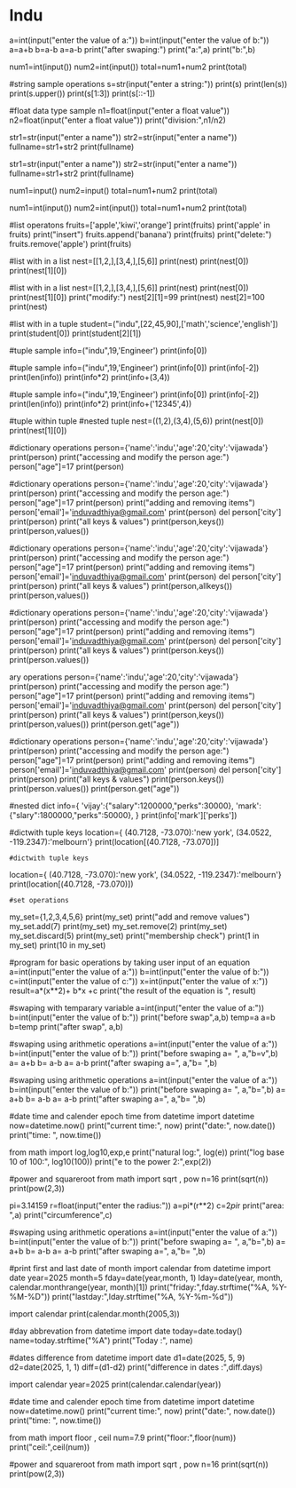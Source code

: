 # Indu
a=int(input("enter the value of a:"))
b=int(input("enter the value of b:"))
a=a+b
b=a-b
a=a-b
print("after swaping:")
print("a:",a)
print("b:",b)

num1=int(input())
num2=int(input())
total=num1+num2
print(total)

#string sample operations
s=str(input("enter a string:"))
print(s)
print(len(s))
print(s.upper())
print(s[1:3])
print(s[::-1])

#float data type sample
n1=float(input("enter a float value"))
n2=float(input("enter a float value"))
print("division:",n1/n2)


str1=str(input("enter a name"))
str2=str(input("enter a name"))
fullname=str1+str2
print(fullname)

str1=str(input("enter a name"))
str2=str(input("enter a name"))
fullname=str1+str2
print(fullname)

num1=input()
num2=input()
total=num1+num2
print(total)

num1=int(input())
num2=int(input())
total=num1+num2
print(total)


#list operatons
fruits=['apple','kiwi','orange']
print(fruits)
print('apple' in fruits)
print("insert")
fruits.append('banana')
print(fruits)
print("delete:")
fruits.remove('apple')
print(fruits)

#list with in a list
nest=[[1,2,],[3,4,],[5,6]]
print(nest)
print(nest[0])
print(nest[1][0])

#list with in a list
nest=[[1,2,],[3,4,],[5,6]]
print(nest)
print(nest[0])
print(nest[1][0])
print("modify:")
nest[2][1]=99
print(nest)
nest[2]=100
print(nest)

#list with in a tuple
student=("indu",[22,45,90],['math','science','english'])
print(student[0])
print(student[2][1])

#tuple sample
info=("indu",19,'Engineer')
print(info[0])

#tuple sample
info=("indu",19,'Engineer')
print(info[0])
print(info[-2])
print(len(info))
print(info*2)
print(info+(3,4))

#tuple sample
info=("indu",19,'Engineer')
print(info[0])
print(info[-2])
print(len(info))
print(info*2)
print(info+('12345',4))

#tuple within tuple
#nested tuple
nest=((1,2),(3,4),(5,6))
print(nest[0])
print(nest[1][0])

#dictionary operations
person={'name':'indu','age':20,'city':'vijawada'}
print(person)
print("accessing and modify the person age:")
person["age"]=17
print(person)

#dictionary operations
person={'name':'indu','age':20,'city':'vijawada'}
print(person)
print("accessing and modify the person age:")
person["age"]=17
print(person)
print("adding and removing items")
person['email']='induvadthiya@gmail.com'
print(person)
del person['city']
print(person)
print("all keys & values")
print(person,keys())
print(person,values())

#dictionary operations
person={'name':'indu','age':20,'city':'vijawada'}
print(person)
print("accessing and modify the person age:")
person["age"]=17
print(person)
print("adding and removing items")
person['email']='induvadthiya@gmail.com'
print(person)
del person['city']
print(person)
print("all keys & values")
print(person,allkeys())
print(person,values())

#dictionary operations
person={'name':'indu','age':20,'city':'vijawada'}
print(person)
print("accessing and modify the person age:")
person["age"]=17
print(person)
print("adding and removing items")
person['email']='induvadthiya@gmail.com'
print(person)
del person['city']
print(person)
print("all keys & values")
print(person.keys())
print(person.values())

ary operations
person={'name':'indu','age':20,'city':'vijawada'}
print(person)
print("accessing and modify the person age:")
person["age"]=17
print(person)
print("adding and removing items")
person['email']='induvadthiya@gmail.com'
print(person)
del person['city']
print(person)
print("all keys & values")
print(person,keys())
print(person,values())
print(person.get("age"))

#dictionary operations
person={'name':'indu','age':20,'city':'vijawada'}
print(person)
print("accessing and modify the person age:")
person["age"]=17
print(person)
print("adding and removing items")
person['email']='induvadthiya@gmail.com'
print(person)
del person['city']
print(person)
print("all keys & values")
print(person.keys())
print(person.values())
print(person.get("age"))

#nested dict
info={
    'vijay':{"salary":1200000,"perks":30000},
    'mark':{"slary":1800000,"perks":50000},
}
print(info['mark']['perks'])

#dictwith tuple keys
location={
    (40.7128, -73.070):'new york',
    (34.0522, -119.2347):'melbourn'}
print(location[(40.7128, -73.070])]



    #dictwith tuple keys
location={
    (40.7128, -73.070):'new york',
    (34.0522, -119.2347):'melbourn'}
print(location[(40.7128, -73.070)])


    #set operations
my_set={1,2,3,4,5,6}
print(my_set)
print("add and remove values")
my_set.add(7)
print(my_set)
my_set.remove(2)
print(my_set)
my_set.discard(5)
print(my_set)
print("membership check")
print(1 in my_set)
print(10 in my_set)

#program for basic operations by taking user input of an equation
a=int(input("enter the value of a:"))
b=int(input("enter the value of b:"))
c=int(input("enter the value of c:"))
x=int(input("enter the value of x:"))
result=a*(x**2)+ b*x +c
print("the result of the equation is ", result)

#swaping with temparary variable
a=int(input("enter the value of a:"))
b=int(input("enter the value of b:"))
print("before swap",a,b)
temp=a
a=b
b=temp
print("after swap", a,b)

#swaping using arithmetic operations
a=int(input("enter the value of a:"))
b=int(input("enter the value of b:"))
print("before swaping a= ", a,"b=v",b)
a= a+b
b= a-b
a= a-b
print("after swaping a=", a,"b= ",b)

#swaping using arithmetic operations
a=int(input("enter the value of a:"))
b=int(input("enter the value of b:"))
print("before swaping a= ", a,"b=",b)
a= a+b
b= a-b
a= a-b
print("after swaping a=", a,"b= ",b)


#date time and calender epoch time
from datetime import datetime
now=datetime.now()
print("current time:", now)
print("date:", now.date())
print("time: ", now.time())

from math import log,log10,exp,e
print("natural log:", log(e))
print("log base 10 of 100:", log10(100))
print("e to the power 2:",exp(2))

#power and squareroot
from math import sqrt , pow
n=16
print(sqrt(n))
print(pow(2,3))

pi=3.14159
r=float(input("enter the radius:"))
a=pi*(r**2)
c=2*pi*r
print("area: ",a)
print("circumference",c)

#swaping using arithmetic operations
a=int(input("enter the value of a:"))
b=int(input("enter the value of b:"))
print("before swaping a= ", a,"b=",b)
a= a+b
b= a-b
a= a-b
print("after swaping a=", a,"b= ",b)



#print first and last date of month
import calendar
from datetime import date
year=2025
month=5
fday=date(year,month, 1)
lday=date(year, month, calendar.monthrange(year, month)[1])
print("friday:",fday.strftime("%A, %Y-%M-%D"))
print("lastday:",lday.strftime("%A, %Y-%m-%d"))

import calendar
print(calendar.month(2005,3))

#day abbrevation
from datetime import date
today=date.today()
name=today.strftime("%A")
print("Today :", name)

#dates difference
from datetime import date
d1=date(2025, 5, 9)
d2=date(2025, 1, 1)
diff=(d1-d2)
print("difference in dates :",diff.days)

import calendar
year=2025
print(calendar.calendar(year))

#date time and calender epoch time
from datetime import datetime
now=datetime.now()
print("current time:", now)
print("date:", now.date())
print("time: ", now.time())

from math import floor , ceil
num=7.9
print("floor:",floor(num))
print("ceil:",ceil(num))

#power and squareroot
from math import sqrt , pow
n=16
print(sqrt(n))
print(pow(2,3))



